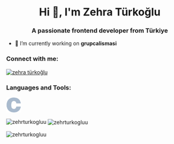 <h1 align="center">Hi 👋, I'm Zehra Türkoğlu</h1>
<h3 align="center">A passionate frontend developer from Türkiye</h3>

- 🔭 I’m currently working on **grupcalismasi**

<h3 align="left">Connect with me:</h3>
<p align="left">
<a href="https://linkedin.com/in/zehra türkoğlu" target="blank"><img align="center" src="https://raw.githubusercontent.com/rahuldkjain/github-profile-readme-generator/master/src/images/icons/Social/linked-in-alt.svg" alt="zehra türkoğlu" height="30" width="40" /></a>
</p>

<h3 align="left">Languages and Tools:</h3>
<p align="left"> <a href="https://www.cprogramming.com/" target="_blank" rel="noreferrer"> <img src="https://raw.githubusercontent.com/devicons/devicon/master/icons/c/c-original.svg" alt="c" width="40" height="40"/> </a> </p>

<p><img align="left" src="https://github-readme-stats.vercel.app/api/top-langs?username=zehrturkogluu&show_icons=true&locale=en&layout=compact" alt="zehrturkogluu" /></p>

<p>&nbsp;<img align="center" src="https://github-readme-stats.vercel.app/api?username=zehrturkogluu&show_icons=true&locale=en" alt="zehrturkogluu" /></p>

<p><img align="center" src="https://github-readme-streak-stats.herokuapp.com/?user=zehrturkogluu&" alt="zehrturkogluu" /></p>


